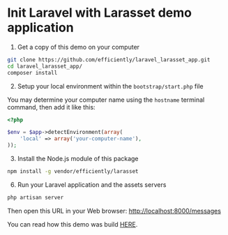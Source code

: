 Init Laravel with Larasset demo application
===========================================

1. Get a copy of this demo on your computer

  ```sh
  git clone https://github.com/efficiently/laravel_larasset_app.git
  cd laravel_larasset_app/
  composer install
  ```

2. Setup your local environment within the `bootstrap/start.php` file

  You may determine your computer name using the `hostname` terminal command, then add it like this:

  ```php
  <?php

  $env = $app->detectEnvironment(array(
      'local' => array('your-computer-name'),
  ));
  ```

3. Install the Node.js module of this package

  ```sh
  npm install -g vendor/efficiently/larasset
  ```

6. Run your Laravel application and the assets servers

  ```sh
  php artisan server
  ```

  Then open this URL in your Web browser: [http://localhost:8000/messages](http://localhost:8000/messages)
  
  You can read how this demo was build [HERE](https://github.com/efficiently/larasset/wiki/Server-generated-JavaScript-Responses).

